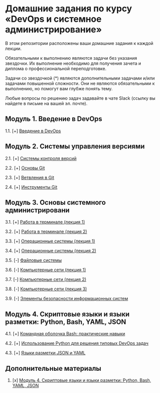 # Домашние задания по курсу «DevOps и системное администрирование» 


В этом репозитории расположены ваши домашние задания к каждой лекции. 

Обязательными к выполнению являются задачи без указания звездочки. Их выполнение необходимо для получения зачета и диплома о профессиональной переподготовке.

Задачи со звездочкой (*) являются дополнительными задачами и/или задачами повышенной сложности. Они не являются обязательными к выполнению, но помогут вам глубже понять тему.

Любые вопросы по решению задач задавайте в чате Slack (ссылку вы найдете в письме на вашей эл. почте).

## Модуль 1. Введение в DevOps

1.1. [+] [Введение в DevOps](01-intro-01/01-intro-01.md)

## Модуль 2. Системы управления версиями

2.1. [+] [Системы контроля версий](02-git-01-vcs/02-git-01-vcs.md)

2.2. [+] [Основы Git](02-git-02-base/02-git-02-base.md)

2.3. [+] [Ветвления в Git](02-git-03-branching/02-git-03-branching.md)

2.4. [+] [Инструменты Git](02-git-04-tools/02-git-04-tools.md)

## Модуль 3. Основы системного администрировани

3.1. [+] [Работа в терминале (лекция 1)](03-sysadmin-01-terminal/03-sysadmin-01-terminal.md)

3.2. [+] [Работа в терминале (лекция 2)](03-sysadmin-02-terminal/03-sysadmin-02-terminal.md)

3.3. [+] [Операционные системы (лекция 1)](03-sysadmin-03-os/03-sysadmin-03-os.md)

3.4. [+] [Операционные системы (лекция 2)](03-sysadmin-04-os/03-sysadmin-04-os.md)

3.5. [-] [Файловые системы](https://github.com/netology-code/sysadm-homeworks/tree/master/03-sysadmin-05-fs)

3.6. [-] [Компьютерные сети (лекция 1)](https://github.com/netology-code/sysadm-homeworks/tree/master/03-sysadmin-06-net)

3.7. [-] [Компьютерные сети (лекция 2)](https://github.com/netology-code/sysadm-homeworks/tree/master/03-sysadmin-07-net)

3.8. [-] [Компьютерные сети (лекция 3)](https://github.com/netology-code/sysadm-homeworks/tree/master/03-sysadmin-08-net)

3.9. [-] [Элементы безопасности информационных систем](https://github.com/netology-code/sysadm-homeworks/tree/master/03-sysadmin-09-security)

## Модуль 4. Скриптовые языки и языки разметки: Python, Bash, YAML, JSON

4.1. [+] [Командная оболочка Bash: практические навыки](04-script-01-bash/04-script-01-bash.md)

4.2. [+] [Использование Python для решения типовых DevOps задач](04-script-02-py/04-script-02-py.md)

4.3. [+] [Языки разметки JSON и YAML](04-script-03-yaml/04-script-03-yaml.md)

## Дополнительные материалы

1. [x] [Модуль 4. Скриптовые языки и языки разметки: Python, Bash, YAML, JSON](https://github.com/netology-code/sysadm-homeworks/tree/master/04-script-03-yaml/additional-info)
